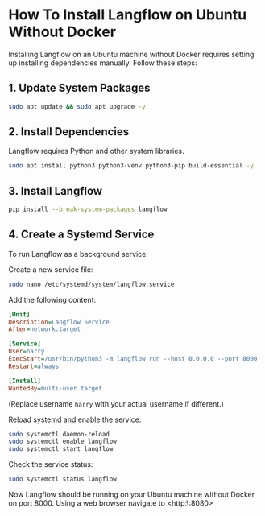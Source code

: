 # How To Install Langflow on Ubuntu Without Docker

Installing Langflow on an Ubuntu machine without Docker requires setting up installing dependencies manually. Follow these steps:

## 1. Update System Packages

```bash
sudo apt update && sudo apt upgrade -y
```

## 2. Install Dependencies

Langflow requires Python and other system libraries.

```bash
sudo apt install python3 python3-venv python3-pip build-essential -y
```

## 3. Install Langflow

```bash
pip install --break-system-packages langflow
```

## 4. Create a Systemd Service

To run Langflow as a background service:

Create a new service file:

```bash
sudo nano /etc/systemd/system/langflow.service
```

Add the following content:

```ini
[Unit]
Description=Langflow Service
After=network.target

[Service]
User=harry
ExecStart=/usr/bin/python3 -m langflow run --host 0.0.0.0 --port 8000
Restart=always

[Install]
WantedBy=multi-user.target
```

(Replace username `harry` with your actual username if different.)

Reload systemd and enable the service:

```bash
sudo systemctl daemon-reload
sudo systemctl enable langflow
sudo systemctl start langflow
```

Check the service status:

```bash
sudo systemctl status langflow
```

Now Langflow should be running on your Ubuntu machine without Docker on port 8000. Using a web browser navigate to <http:\\<server ip address>:8080>
